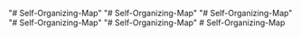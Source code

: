"# Self-Organizing-Map" 
"# Self-Organizing-Map" 
"# Self-Organizing-Map" 
"# Self-Organizing-Map" 
"# Self-Organizing-Map" 
#   S e l f - O r g a n i z i n g - M a p  
 
